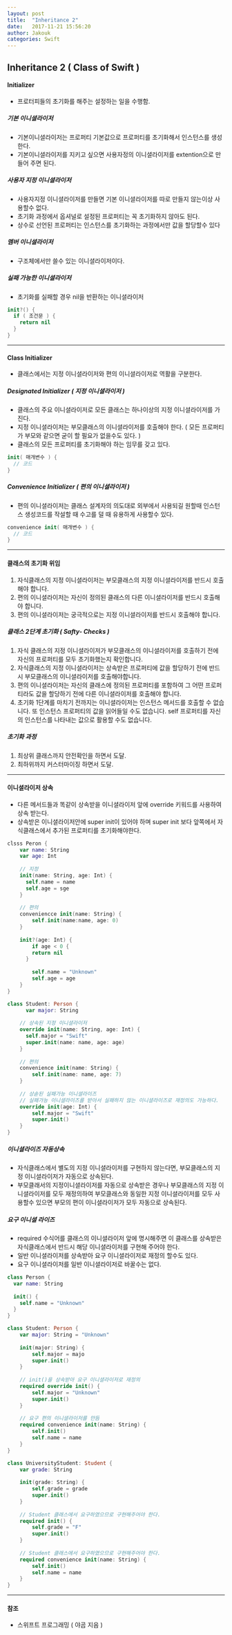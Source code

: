 ```yaml
---
layout: post
title:  "Inheritance 2"
date:   2017-11-21 15:56:20
author: Jakouk
categories: Swift
---
```


## Inheritance 2 ( Class of Swift )

#### Initializer
- 프로터피들의 초기화를 해주는 설정하는 일을 수행함. 

##### 기본 이니셜라이저
- 기본이니셜라이저는 프로퍼티 기본값으로 프로퍼티를 초기화해서 인스턴스를 생성한다. 
- 기본이니셜라이저를 지키고 싶으면 사용자정의 이니셜라이저를 extention으로 만들어 주면 된다.

##### 사용자 지정 이니셜라이저
- 사용자지정 이니셜라이저를 만들면 기본 이니셜라이저를 따로 만들지 않는이상 사용할수 없다.
- 초기화 과정에서 옵셔널로 설정된 프로퍼티는 꼭 초기화하지 않아도 된다. 
- 상수로 선언된 프로퍼티는 인스턴스를 초기화하는 과정에서만 값을 할당할수 있다 

##### 멤버 이니셜라이저
- 구조체에서만 쓸수 있는 이니셜라이저이다. 

##### 실패 가능한 이니셜라이저
- 초기화를 실패할 경우 nil을 반환하는 이니셜라이저
```swift
init?() {
  if ( 조건문 ) {
    return nil
  }
}
```
***
#### Class Initializer
- 클래스에서는 지정 이니셜라이저와 편의 이니셜라이저로 역활을 구분한다. 

##### Designated Initializer ( 지정 이니셜라이저 )
- 클래스의 주요 이니셜라이저로 모든 클래스는 하나이상의 지정 이니셜라이저를 가진다. 
- 지정 이니셜라이저는 부모클래스의 이니셜라이저를 호출해야 한다. ( 모든 프로퍼티가 부모와 같으면 굳이 할 필요가 없을수도 있다. )
- 클래스의 모든 프로퍼티를 초기화해야 하는 임무를 갖고 있다.
```swift
init( 매개변수 ) {
  // 코드    
}
```

##### Convenience Initializer ( 편의 이니셜라이저 )
- 편의 이니셜라이저는 클래스 설계자의 의도대로 외부에서 사용되길 원할때 인스턴스 생성코드를 작설할 때 수고를 덜 때 유용하게 사용할수 있다. 
```swift
convenience init( 매개변수 ) {
  // 코드
}
```

***
#### 클래스의 초기화 위임 
1. 자식클래스의 지정 이니셜라이저는 부모클래스의 지정 이니셜라이저를 반드시 호출해야 합니다.
3. 편의 이니셜라이저는 자신이 정의된 클래스의 다른 이니셜라이저를 반드시 호출해야 합니다.
4. 편의 이니셜라이저는 궁극적으로는 지정 이니셜라이저를 반드시 호출해야 합니다. 

##### 클래스 2단계 초기화 ( Safty- Checks )
1. 자식 클래스의 지정 이니셜라이저가 부모클래스의 이니셜라이저를 호출하기 전에 자신의 프로퍼티를 모두 초기화했는지 확인합니다.
2. 자식클래스의 지정 이니셜라이저는 상속받은 프로퍼티에 값을 할당하기 전에 반드시 부모클래스의 이니셜라이저를 호출해야합니다.
3. 편의 이니셜라이저는 자신의 클래스에 정의된 프로퍼티를 포함하여 그 어떤 프로퍼티라도 값을 할당하기 전에 다른 이니셜라이저를 호출해야 합니다.
4. 초기화 1단계를 마치기 전까지는 이니셜라이저는 인스턴스 메서드를 호출할 수 없습니다. 또 인스턴스 프로퍼티의 값을 읽어들일 수도 없습니다. self 프로퍼티를 자신의 인스턴스를 나타내는 값으로 활용할 수도 없습니다. 

##### 초기화 과정
1. 최상위 클래스까지 안전확인을 하면서 도달.
2. 최하위까지 커스터마이징 하면서 도달.
***

#### 이니셜라이저 상속
- 다른 메서드들과 똑같이 상속받을 이니셜라이저 앞에 override 키워드를 사용하여 상속 받는다. 
- 상속받은 이니셜라이저안에 super init이 있어야 하며 super init 보다 앞쪽에서 자식클래스에서 추가된 프로퍼티를 초기화해야한다. 

```swift
clsss Peron {
    var name: String
    var age: Int
    
    // 지정 
    init(name: String, age: Int) {
      self.name = name
      self.age = sge
    }
    
    // 편의
    conveniencce init(name: String) {
    	self.init(name:name, age: 0)
    }
    
    init?(age: Int) {
    	if age < 0 {
        return nil
      }
        
        self.name = "Unknown"
        self.age = age
    }
}

class Student: Person {
      var major: String
    
    // 상속된 지정 이니셜라이저  
    override init(name: String, age: Int) {
      self.major = "Swift"
      super.init(name: name, age: age)
    }
    
    // 편의 
    convenience init(name: String) {
    	self.init(name: name, age: 7)
    }
    
    // 상솓된 실패가능 이니셜라이즈 
    // 실패가능 이니셜라이즈를 받아서 실패하지 않는 이니셜라이즈로 재정의도 가능하다. 
    override init(age: Int) {
    	self.major = "Swift"
        super.init()
    }	
}
```
##### 이니셜라이즈 자동상속

- 자식클래스에서 별도의 지정 이니셜라이저를 구현하지 않는다면, 부모클래스의 지정 이니셜라이저가 자동으로 상속된다.
- 부모클래서의 지정이니셜라이저를 자동으로 상속받은 경우나 부모클래스의 지정 이니셜라이저를 모두 재정의하여 부모클래스와 동일한 지정 이니셜라이저를 모두 사용할수 있으면 부모의 편이 이니셜라이저가 모두 자동으로 상속된다. 

##### 요구 이니셜 라이즈 
- required 수식어를 클래스의 이니셜라이저 앞에 명시해주면 이 클래스를 상속받은 자식클래스에서 반드시 해당 이니셜라이저를 구현해 주어야 한다. 
- 일반 이니셜라이저를 상속받아 요구 이니셜라이저로 재정의 할수도 있다. 
- 요구 이니셜라이저를 일반 이니셜라이저로 바꿀수는 없다. 

```swift
class Person {
  var name: String
    
  init() {
    self.name = "Unknown"
  }	
}

class Student: Person {
    var major: String = "Unknown"
    
    init(major: String) {
    	self.major = majo
        super.init()
    }
    
    // init()을 상속받아 요구 이니셜라이저로 재정의 
    required override init() {
    	self.major = "Unknown"
        super.init()
    }
    
    // 요구 편의 이니셜라이저를 만듬 
    required convenience init(name: String) {
    	self.init()
        self.name = name
    }
}

class UniversityStudent: Student {
    var grade: String
    
    init(grade: String) {
    	self.grade = grade
        super.init()
    }
    
    // Student 클래스에서 요구하였으므로 구현해주어야 한다.
    required init() {
    	self.grade = "F"
        super.init()
    }
    
    // Student 클래스에서 요구하였으므로 구현해주어야 한다.
    required convenience init(name: String) {
    	self.init()
        self.name = name
    }
}	

```

***
#### 참조
- 스위프트 프로그래밍 ( 야곰 지음 )
